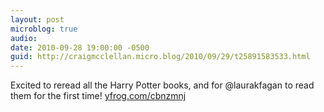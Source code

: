 ```yaml
---
layout: post
microblog: true
audio: 
date: 2010-09-28 19:00:00 -0500
guid: http://craigmcclellan.micro.blog/2010/09/29/t25891583533.html
---
```

Excited to reread all the Harry Potter books, and for @laurakfagan to read them for the first time! [yfrog.com/cbnzmnj](http://yfrog.com/cbnzmnj)
